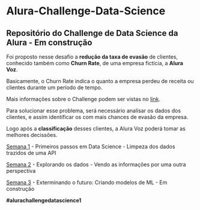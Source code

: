 # Alura-Challenge-Data-Science
## Repositório do Challenge de Data Science da Alura - Em construção

Foi proposto nesse desafio a **redução da taxa de evasão** de clientes, conhecido também como **Churn Rate**, de uma empresa fictícia, a **Alura Voz**.

Basicamente, o Churn Rate indica o quanto a empresa perdeu de receita ou clientes durante um período de tempo.

Mais informações sobre o Challenge podem ser vistas no [link](https://www.alura.com.br/challenges/data-science?host=https://cursos.alura.com.br).

Para solucionar esse problema, será necessário analisar os dados dos clientes, e assim identificar os com mais chances de evasão da empresa.

Logo após a **classificação** desses clientes, a Alura Voz poderá tomar as melhores decissões.

[Semana 1](https://github.com/mavenceslau/Alura-Challenge-Data-Science/blob/main/1%20-%20Limpeza%20dos%20dados/Alura%20Challenge%20Data%20Science%20-%20Semana1.ipynb) - Primeiros passos em Data Science - Limpeza dos dados trazidos de uma API

[Semana 2](https://github.com/mavenceslau/Alura-Challenge-Data-Science/blob/main/2%20-%20An%C3%A1lise%20de%20dados/Alura%20Challenge%20Data%20Science%20-%20Semana2.ipynb) - Explorando os dados - Vendo as informações por uma outra perspectiva

[Semana 3](https://github.com/mavenceslau/Alura-Challenge-Data-Science/blob/main/3%20-%20Modelos%20de%20Machine%20Learning/Alura%20Challenge%20Data%20Science%20-%20Semana3.ipynb) - Exterminando o futuro: Criando modelos de ML - Em construção


**#alurachallengedatascience1**

